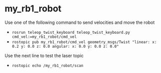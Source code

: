 # my_rb1_robot

Use one of the following command to send velocities and move the robot
- `rosrun teleop_twist_keyboard teleop_twist_keyboard.py cmd_vel:=my_rb1_robot/cmd_vel`
- `rostopic pub my_rb1_robot/cmd_vel geometry_msgs/Twist "linear:
  x: 0.2
  y: 0.0
  z: 0.0
angular:
  x: 0.0
  y: 0.0
  z: 0.0"`

Use the next line to test the laser topic
- `rostopic echo /my_rb1_robot/scan`
